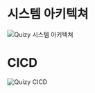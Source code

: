 # 시스템 아키텍쳐
![Quizy 시스템 아키텍쳐](https://github.com/user-attachments/assets/039e28b4-dc5d-4927-b4a2-d359ef1a7e3c)


# CICD
![Quizy CICD](https://github.com/user-attachments/assets/33c6a245-bbf5-4197-a996-62b8dccb40c1)

